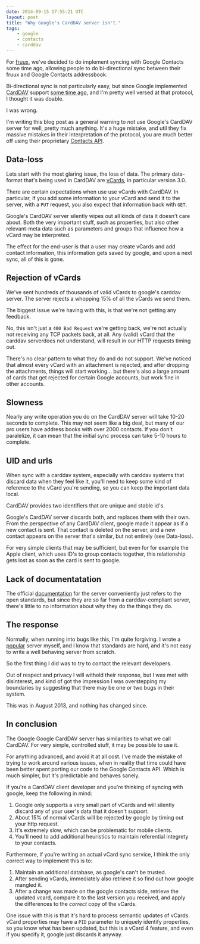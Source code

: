 ```yaml
---
date: 2014-09-15 17:55:21 UTC
layout: post
title: "Why Google's CardDAV server isn't."
tags:
    - google
    - contacts
    - carddav
---
```


For [fruux][1], we've decided to do implement syncing with Google Contacts
some time ago, allowing people to do bi-directional sync between their fruux
and Google Contacts addressbook.

Bi-directional sync is not particularly easy, but since Google implemented
[CardDAV][2] support [some time ago][3], and I'm pretty well versed at that
protocol, I thought it was doable.

I was wrong.

I'm writing this blog post as a general warning to _not_ use Google's CardDAV
server for well, pretty much anything. It's a huge mistake, and util they fix
massive mistakes in their interpretation of the protocol, you are much better
off using their proprietary [Contacts API][4].


Data-loss
---------

Lets start with the most glaring issue, the loss of data.
The primary data-format that's being used in CardDAV are [vCards][2], in
particular version 3.0.

There are certain expectations when use use vCards with CardDAV. In particular,
if you add some information to your vCard and send it to the server, with a `PUT`
request, you also expect that information back with `GET`.

Google's CardDAV server silently wipes out all kinds of data it doesn't care
about. Both the very important stuff, such as properties, but also other
relevant-meta data such as parameters and groups that influence how a vCard may
be interpreted.

The effect for the end-user is that a user may create vCards and add contact
information, this information gets saved by google, and upon a next sync, all of
this is gone.


Rejection of vCards
-------------------

We've sent hundreds of thousands of valid vCards to google's carddav server. The
server rejects a whopping 15% of all the vCards we send them.

The biggest issue we're having with this, is that we're not getting any feedback.

No, this isn't just a `400 Bad Request` we're getting back, we're not actually
not receiving any TCP packets back, at all. Any (valid) vCard that the carddav
serverdoes not understand, will result in our HTTP requests timing out.

There's no clear pattern to what they do and do not support. We've noticed that
almost every vCard with an attachment is rejected, and after dropping the
attachments, things will start working... but there's also a large amount
of cards that get rejected for certain Google accounts, but work fine in other
accounts.


Slowness
--------

Nearly any write operation you do on the CardDAV server will take 10-20 seconds
to complete. This may not seem like a big deal, but many of our pro users have
address books with over 2000 contacts. If you don't paralelize, it can mean
that the initial sync process can take 5-10 hours to complete.


UID and urls
------------

When sync with a carddav system, especially with carddav systems that discard
data when they feel like it, you'll need to keep some kind of reference to
the vCard you're sending, so you can keep the important data local.

CardDAV provides two identifiers that are unique and stable id's.

Google's CardDAV server discards both, and replaces them with their own. From
the perspective of any CardDAV client, google made it appear as if a new
contact is sent. That contact is deleted on the server, and a new contact
appears on the server that's similar, but not entirely (see Data-loss).

For very simple clients that may be sufficient, but even for for example the
Apple client, which uses ID's to group contacts together, this relationship
gets lost as soon as the card is sent to google.


Lack of documentatation
-----------------------

The official [documentation][5] for the server conveniently just refers to the
open standards, but since they are so far from a carddav-compliant server,
there's little to no information about why they do the things they do.


The response
------------

Normally, when running into bugs like this, I'm quite forgiving. I wrote a
[popular][6] server myself, and I know that standards are hard, and it's not
easy to write a well behaving server from scratch.

So the first thing I did was to try to contact the relevant developers.

Out of respect and privacy I will withold their response, but I was met with
disinterest, and kind of got the impression I was overstepping my boundaries
by suggesting that there may be one or two bugs in their system.

This was in August 2013, and nothing has changed since.


In conclusion
-------------

The Google Google CardDAV server has similarities to what we call CardDAV.
For very simple, controlled stuff, it may be possible to use it.

For anything advanced, and avoid it at all cost. I've made the mistake of
trying to work around various issues, when in reality that time could have
been better spent porting our code to the Google Contacts API. Which is much
simpler, but it's predictable and behaves sanely.

If you're a CardDAV client developer and you're thinking of syncing with
google, keep the following in mind:

1. Google only supports a very small part of vCards and will silently discard
   any of your user's data that it doesn't support.
2. About 15% of normal vCards will be rejected by google by timing out your
   http request.
3. It's extremely slow, which can be problematic for mobile clients.
4. You'll need to add additional heuristics to maintain referential integrety
   to your contacts.

Furthermore, if you're writing an actual vCard sync service, I think the only
correct way to implement this is to:

1. Maintain an additional database, as google's can't be trusted.
2. After sending vCards, immediately also retrieve it so find out how google
   mangled it.
3. After a change was made on the google contacts side, retrieve the updated
   vcard, compare it to the last version you received, and apply the
   differences to the *correct* copy of the vCards.

One issue with this is that it's hard to process semantic updates of vCards.
vCard properties may have a `PID` parameter to uniquely identify properties,
so you know what has been updated, but this is a vCard 4 feature, and even
if you specify it, google just discards it anyway.


[1]: https://fruux.com/
[2]: http://tools.ietf.org/html/rfc2426 
[3]: http://gmailblog.blogspot.ca/2012/09/a-new-way-to-sync-google-contacts.html
[4]: https://developers.google.com/google-apps/contacts/v3/
[5]: https://developers.google.com/google-apps/carddav/
[6]: http://sabre.io/dav/
